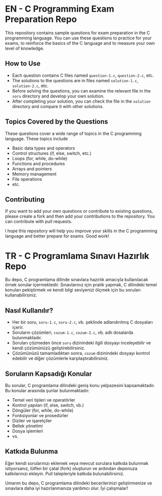 # EN - C Programming Exam Preparation Repo 

This repository contains sample questions for exam preparation in the C programming language. You can use these questions to practice for your exams, to reinforce the basics of the C language and to measure your own level of knowledge.

## How to Use 

- Each question contains C files named `question-1.c`, `question-2.c`, etc.
- The solutions to the questions are in files named `solution-1.c`, `solution-2.c`, etc.
- Before solving the questions, you can examine the relevant file in the `soru` directory and develop your own solution.
- After completing your solution, you can check the file in the `solution` directory and compare it with other solutions.

## Topics Covered by the Questions

These questions cover a wide range of topics in the C programming language. These topics include

- Basic data types and operators
- Control structures (if, else, switch, etc.)
- Loops (for, while, do-while)
- Functions and procedures
- Arrays and pointers
- Memory management
- File operations
- etc.

## Contributing

If you want to add your own questions or contribute to existing questions, please create a fork and then add your contributions to the repository. You can contribute with pull requests.

I hope this repository will help you improve your skills in the C programming language and better prepare for exams. Good work!


# TR - C Programlama Sınavı Hazırlık Repo

Bu depo, C programlama dilinde sınavlara hazırlık amacıyla kullanılacak örnek sorular içermektedir. Sınavlarınız için pratik yapmak, C dilindeki temel konuları pekiştirmek ve kendi bilgi seviyenizi ölçmek için bu soruları kullanabilirsiniz.

## Nasıl Kullanılır?

- Her bir soru, `soru-1.c`, `soru-2.c`, vb. şeklinde adlandırılmış C dosyaları içerir.
- Soruların çözümleri, `cozum-1.c`, `cozum-2.c`, vb. adlı dosalarda bulunmaktadır.
- Soruları çözmeden önce `soru` dizinindeki ilgili dosyayı inceleyebilir ve kendi çözümünüzü geliştirebilirsiniz.
- Çözümünüzü tamamladıktan sonra, `cozum` dizinindeki dosyayı kontrol edebilir ve diğer çözümlerle karşılaştırabilirsiniz.

## Soruların Kapsadığı Konular

Bu sorular, C programlama dilindeki geniş konu yelpazesini kapsamaktadır. Bu konular arasında şunlar bulunmaktadır:

- Temel veri tipleri ve operatörler
- Kontrol yapıları (if, else, switch, vb.)
- Döngüler (for, while, do-while)
- Fonksiyonlar ve prosedürler
- Diziler ve işaretçiler
- Bellek yönetimi
- Dosya işlemleri
- vs.

## Katkıda Bulunma

Eğer kendi sorularınızı eklemek veya mevcut sorulara katkıda bulunmak istiyorsanız, lütfen bir çatal (fork) oluşturun ve ardından deponuza katkılarınızı ekleyin. Pull talepleriyle katkıda bulunabilirsiniz.

Umarım bu depo, C programlama dilindeki becerilerinizi geliştirmenize ve sınavlara daha iyi hazırlanmanıza yardımcı olur. İyi çalışmalar!

